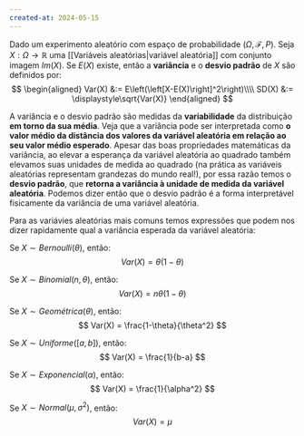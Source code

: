```yaml
---
created-at: 2024-05-15
---
```


Dado um experimento aleatório com espaço de probabilidade $(\Omega, \mathcal{F}, P)$. Seja $X: \Omega \rightarrow \mathbb{R}$ uma [[Variáveis aleatórias|variável aleatória]] com conjunto imagem $Im(X)$. Se $E(X)$ existe, então a **variância** e o **desvio padrão** de $X$ são definidos por:
$$
\begin{aligned}
  Var(X) &:= E\left(\left[X-E(X)\right]^2\right)\\\\
  SD(X) &:= \displaystyle\sqrt{Var(X)}
\end{aligned}
$$

A variância e o desvio padrão são medidas da **variabilidade** da distribuição **em torno da sua média**.
Veja que a variância pode ser interpretada como **o valor médio da distância dos valores da variável aleatória em relação ao seu valor médio esperado**. Apesar das boas propriedades matemáticas da variância, ao elevar a esperança da variável aleatória ao quadrado também elevamos suas unidades de medida ao quadrado (na prática as variáveis aleatórias representam grandezas do mundo real!), por essa razão temos o **desvio padrão**, que **retorna a variância à unidade de medida da variável aleatória**. Podemos dizer então que o desvio padrão é a forma interpretável fisicamente da variância de uma variável aleatória.

Para as variávies aleatórias mais comuns temos expressões que podem nos dizer rapidamente qual a variância esperada da variável aleatória:

Se $X \sim Bernoulli(\theta)$, então:
$$
  Var(X) = \theta(1-\theta)
$$

Se $X \sim Binomial(n, \theta)$, então:
$$
  Var(X) = n\theta(1-\theta)
$$

Se $X \sim Geométrica(\theta)$, então:
$$
  Var(X) = \frac{1-\theta}{\theta^2}
$$

Se $X \sim Uniforme([a,b])$, então:
$$
  Var(X) = \frac{1}{b-a}
$$

Se $X \sim Exponencial(\alpha)$, então:
$$
  Var(X) = \frac{1}{\alpha^2}
$$

Se $X \sim Normal(\mu, \sigma^2)$, então:
$$
  Var(X) = \mu
$$